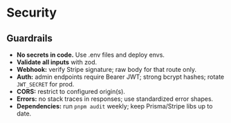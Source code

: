 # Security

## Guardrails

- **No secrets in code.** Use .env files and deploy envs.
- **Validate all inputs** with zod.
- **Webhook:** verify Stripe signature; raw body for that route only.
- **Auth:** admin endpoints require Bearer JWT; strong bcrypt hashes; rotate `JWT_SECRET` for prod.
- **CORS:** restrict to configured origin(s).
- **Errors:** no stack traces in responses; use standardized error shapes.
- **Dependencies:** run `pnpm audit` weekly; keep Prisma/Stripe libs up to date.
